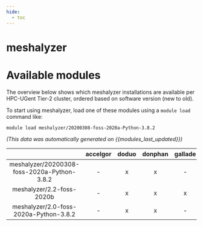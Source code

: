 ```yaml
---
hide:
  - toc
---
```


meshalyzer
==========

# Available modules


The overview below shows which meshalyzer installations are available per HPC-UGent Tier-2 cluster, ordered based on software version (new to old).

To start using meshalyzer, load one of these modules using a `module load` command like:

```shell
module load meshalyzer/20200308-foss-2020a-Python-3.8.2
```

*(This data was automatically generated on {{modules_last_updated}})*  

| |accelgor|doduo|donphan|gallade|joltik|shinx|skitty|
| :---: | :---: | :---: | :---: | :---: | :---: | :---: | :---: |
|meshalyzer/20200308-foss-2020a-Python-3.8.2|-|x|x|-|-|-|-|
|meshalyzer/2.2-foss-2020b|-|x|x|x|-|-|-|
|meshalyzer/2.0-foss-2020a-Python-3.8.2|-|x|x|-|-|-|-|
